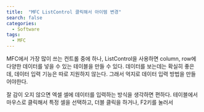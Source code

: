 ```yaml
---
title:  "MFC ListControl 클릭해서 아이템 변경"
search: false
categories: 
  - Software
tags:
  - MFC
---
```


MFC에서 가장 많이 쓰는 컨트롤 중에 하나, ListControl을 사용하면 column, row에 다양한 데이터를 넣을 수 있는 테이블을 만들 수 있다. 데이터를 보는데는 확실히 좋은데, 데이터 입력 기능은 따로 지원하지 않는다. 그래서 억지로 데이터 입력 방법을 만들어야한다.

잘 감이 오지 않으면 엑셀 셀에 데이터를 입력하는 방식을 생각하면 편하다. 테이블에서 마우스로 클릭해서 특정 셀을 선택하고, 더블 클릭을 하거나, F2키를 눌러서 